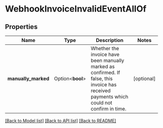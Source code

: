 # WebhookInvoiceInvalidEventAllOf

## Properties

Name | Type | Description | Notes
------------ | ------------- | ------------- | -------------
**manually_marked** | Option<**bool**> | Whether the invoice have been manually marked as confirmed. If false, this invoice has received payments which could not confirm in time. | [optional]

[[Back to Model list]](../README.md#documentation-for-models) [[Back to API list]](../README.md#documentation-for-api-endpoints) [[Back to README]](../README.md)


